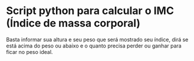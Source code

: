 # Script python para calcular o IMC (Índice de massa corporal)

Basta informar sua altura e seu peso que será mostrado
seu índice, dirá se está acima do peso ou abaixo e o
quanto precisa perder ou ganhar para ficar no peso ideal.